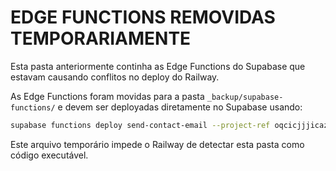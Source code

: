 # EDGE FUNCTIONS REMOVIDAS TEMPORARIAMENTE

Esta pasta anteriormente continha as Edge Functions do Supabase que estavam causando conflitos no deploy do Railway.

As Edge Functions foram movidas para a pasta `_backup/supabase-functions/` e devem ser deployadas diretamente no Supabase usando:

```bash
supabase functions deploy send-contact-email --project-ref oqcicjjjicazrfgdgynl
```

Este arquivo temporário impede o Railway de detectar esta pasta como código executável.
